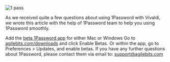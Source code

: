 ![1 pass](http://res.cloudinary.com/vivaldi/image/upload/v1463470726/1pass_uaqtbc.png)

As we received quite a few questions about using 1Password with Vivaldi, we wrote this article with the help of 1Password team to help you using 1Password smoothly.

Add the [beta 1Password app](http://support.1password.com/install-beta/) for either Mac or Windows
Go to [agilebits.com/downloads](https://agilebits.com/downloads) and click Enable Betas.
Or within the app, go to Preferences > Updates, and enable betas.
If you have any further questions about 1Password, please contact them via email to: support@agilebits.com

